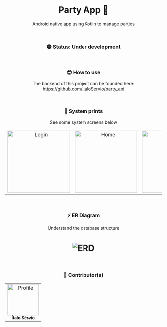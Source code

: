 <h1 align="center">Party App 🥳</h1>

<p align="center">
Android native app using Kotlin to manage parties
</p>

<br />

<h3 align="center">🟡 Status: Under development</h3>

<br />

<h3 align="center">😍 How to use</h3>
<p align="center">The backend of this project can be founded here: <a href="https://github.com/ItaloServio/party_api">https://github.com/ItaloServio/party_api</a> </p>

<br />

<h3 align="center">📸 System prints</h3>
<p align="center">See some system screens below</p>
<table align="center">
  <tr>
    <td align="center">
      <img width="200px" height="200px" src="https://i.imgur.com/U6TBIHA.png" alt="Login">
    </td>
    <td align="center">
      <img width="200px" height="200px" src="https://i.imgur.com/Cpp5XyN.png" alt="Home">
    </td>
    <td align="center">
      <img width="200px" height="200px" src="https://i.imgur.com/tCgcyMo.png" alt="Party">
    </td>
    <td align="center">
      <img width="200px" height="200px" src="https://i.imgur.com/nI1ySF8.png" alt="Invites">
    </td>
  </tr>
</table>

<br />

<h3 align="center">⚡ ER Diagram</h3>
<p align="center">Understand the database structure</p>
<h1 align="center">
  <img alt="ERD" src="https://i.imgur.com/H5VAttM.png" />
</h1>

<br />

<h3 align="center">🎨 Contributor(s)</h4>
<table align="center">
  <tr>
    <td align="center">
      <a href="https://github.com/ItaloServio">
        <img src="https://avatars1.githubusercontent.com/u/60075865?s=460&u=407042a6a58218d29495ca19dda1bef5ca4540c3&v=4" width="100px;" alt="Profile"/>
        <br />
        <sub>
          <b>Ítalo Sérvio</b>
        </sub>
      </a>
    </td>
  </tr>  
</table>
